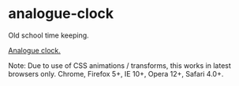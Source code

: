 analogue-clock
==============

Old school time keeping.

<a href="http://sarahquigley.github.io/analogue-clock/">Analogue clock.</a>

Note: Due to use of CSS animations / transforms, this works in latest browsers only.
Chrome, Firefox 5+, IE 10+, Opera 12+, Safari 4.0+.
